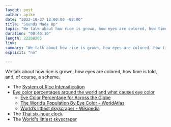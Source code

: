 ```yaml
---
layout: post
author: apike
date: "2022-10-27 12:00:00 -08:00"
title: "Sounds Made Up"
topic: "We talk about how rice is grown, how eyes are colored, how time is told, and, of course, a scheme."
duration: "00:46:10"
length: 22208265
link: 
summary: "We talk about how rice is grown, how eyes are colored, how time is told, and, of course, a scheme.."
explicit: "no"

---
```


We talk about how rice is grown, how eyes are colored, how time is told, and, of course, a scheme.

- The [System of Rice Intensification](https://en.wikipedia.org/wiki/System_of_Rice_Intensification)
- [Eye color percentages around the world and what causes eye color](https://www.medicalnewstoday.com/articles/eye-color-percentage#eye-color-around-the-world)
  - [Eye Color Percentage for Across the Globe](https://www.healthline.com/health/eye-health/eye-color-percentages#percentages)
  - [The World’s Population By Eye Color - WorldAtlas](https://www.worldatlas.com/articles/which-eye-color-is-the-most-common-in-the-world.html)
  - [World’s littlest skyscraper - Wikipedia](https://en.wikipedia.org/wiki/World's_littlest_skyscraper)
- The [Thai six-hour clock](https://en.wikipedia.org/wiki/Thai_six-hour_clock)
- The [World's littlest skyscraper](https://en.wikipedia.org/wiki/World%27s_littlest_skyscraper)
